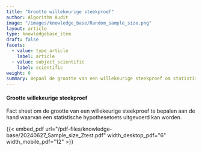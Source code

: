 ```yaml
---
title: "Grootte willekeurige steekproef"
author: Algorithm Audit
image: "/images/knowledge_base/Random_sample_size.png"
layout: article
type: knowledgebase_item
draft: false
facets:
  - value: type_article
    label: article
  - value: subject_scientific
    label: scientific
weight: 0
summary: Bepaal de grootte van een willekeurige steekproef om statistische hypothesetoets op uit te voeren
---
```


#### **Grootte willekeurige steekproef**

Fact sheet om de grootte van een willekeurige steekproef te bepalen aan de hand waarvan een statistische hypothesetoets uitgevoerd kan worden.

{{< embed_pdf url="/pdf-files/knowledge-base/20240627_Sample_size_Ztest.pdf" width_desktop_pdf="6" width_mobile_pdf="12" >}}